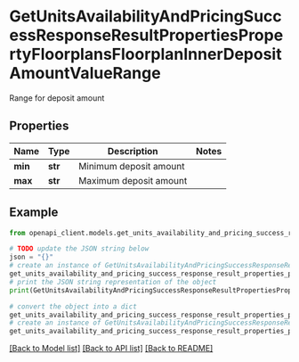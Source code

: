 # GetUnitsAvailabilityAndPricingSuccessResponseResultPropertiesPropertyFloorplansFloorplanInnerDepositAmountValueRange

Range for deposit amount

## Properties

Name | Type | Description | Notes
------------ | ------------- | ------------- | -------------
**min** | **str** | Minimum deposit amount | 
**max** | **str** | Maximum deposit amount | 

## Example

```python
from openapi_client.models.get_units_availability_and_pricing_success_response_result_properties_property_floorplans_floorplan_inner_deposit_amount_value_range import GetUnitsAvailabilityAndPricingSuccessResponseResultPropertiesPropertyFloorplansFloorplanInnerDepositAmountValueRange

# TODO update the JSON string below
json = "{}"
# create an instance of GetUnitsAvailabilityAndPricingSuccessResponseResultPropertiesPropertyFloorplansFloorplanInnerDepositAmountValueRange from a JSON string
get_units_availability_and_pricing_success_response_result_properties_property_floorplans_floorplan_inner_deposit_amount_value_range_instance = GetUnitsAvailabilityAndPricingSuccessResponseResultPropertiesPropertyFloorplansFloorplanInnerDepositAmountValueRange.from_json(json)
# print the JSON string representation of the object
print(GetUnitsAvailabilityAndPricingSuccessResponseResultPropertiesPropertyFloorplansFloorplanInnerDepositAmountValueRange.to_json())

# convert the object into a dict
get_units_availability_and_pricing_success_response_result_properties_property_floorplans_floorplan_inner_deposit_amount_value_range_dict = get_units_availability_and_pricing_success_response_result_properties_property_floorplans_floorplan_inner_deposit_amount_value_range_instance.to_dict()
# create an instance of GetUnitsAvailabilityAndPricingSuccessResponseResultPropertiesPropertyFloorplansFloorplanInnerDepositAmountValueRange from a dict
get_units_availability_and_pricing_success_response_result_properties_property_floorplans_floorplan_inner_deposit_amount_value_range_from_dict = GetUnitsAvailabilityAndPricingSuccessResponseResultPropertiesPropertyFloorplansFloorplanInnerDepositAmountValueRange.from_dict(get_units_availability_and_pricing_success_response_result_properties_property_floorplans_floorplan_inner_deposit_amount_value_range_dict)
```
[[Back to Model list]](../README.md#documentation-for-models) [[Back to API list]](../README.md#documentation-for-api-endpoints) [[Back to README]](../README.md)


